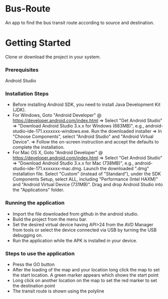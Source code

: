 # Bus-Route
An app to find the bus transit route according to source and destination.
# Getting Started
Clone or download the project in your system. 


### Prerequisites
Android Studio

### Installation Steps
* Before installing Android SDK, you need to install Java Development Kit (JDK).
* For Windows, Goto "Android Developer" @ https://developer.android.com/index.html ⇒ Select "Get Android Studio" ⇒ "Download Android Studio 3.x.x for Windows (683MB)", e.g., android-studio-ide-171.xxxxxxx-windows.exe.
  Run the downloaded installer ⇒ In "Choose Components", select "Android Studio" and "Android Virtual Device". ⇒ Follow the on-screen instruction and accept the defaults to complete the installation.
* For Mac OS X, Goto "Android Developer" @ https://developer.android.com/index.html ⇒ Select "Get Android Studio" ⇒ "Download Android Studio 3.x.x for Mac (738MB)", e.g., android-studio-ide-171.xxxxxxx-mac.dmg.
Launch the downloaded ".dmg" installation file. Select "Custom" (instead of "Standard"), under the SDK Components Setup, select ALL, including "Performance (Intel HAXM)" and "Android Virtual Device (731MB)".
Drag and drop Android Studio into the "Applications" folder.


### Running the application

* Import the file downloaded from github in the android studio.
* Build the project from the menu bar.
* Set the desired virtual device having API>24 from the AVD Manager from tools or select the device connected via USB by turning the USB debugging on.
* Run the application while the APK is installed in your device.


### Steps to use the application
* Press the GO button
* After the loading of the map and your location long click the map to set the start location. A green marker appears which shows the start point
* Long click on another location on the map to set the red marker to set the destination point
* The transit route is shown using the polyline
